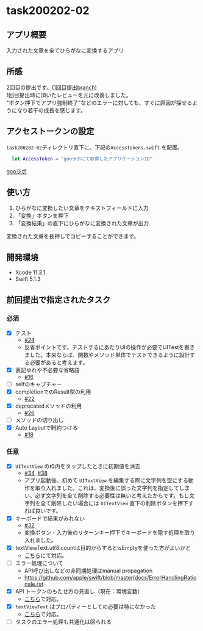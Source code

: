 #  task200202-02  
  
## アプリ概要  
入力された文章を全てひらがなに変換するアプリ  
  
## 所感  
2回目の提出です。([1回目提出branch](https://github.com/tokizuoh/task200202-02/tree/submission/20200303))  
1回目提出時に頂いたレビューを元に改善しました。  
"ボタン押下でアプリ強制終了"などのエラーに対しても、すぐに原因が探せるようになり若干の成長を感じます。  
  
## アクセストークンの設定  
`task200202-02`ディレクトリ直下に、下記の`AccessTokens.swift` を配置。 
  
```swift  
  let AccessToken = "gooラボにて取得したアプリケーションID"
```
  
[gooラボ](https://labs.goo.ne.jp/apiusage/)  
  
## 使い方  
1. ひらがなに変換したい文章をテキストフィールドに入力  
2. 「変換」ボタンを押下  
3. 「変換結果」の直下にひらがなに変換された文章が出力  
  
変換された文章を長押しでコピーすることができます。
  
## 開発環境  
- Xcode 11.3.1  
- Swift 5.1.3  
  
## 前回提出で指定されたタスク  

### 必須  

- [x] テスト  
  - [#24](https://github.com/tokizuoh/task200202-02/issues/24)  
  - 反省ポイントです。テストするにあたりUIの操作が必要でUITestを書きました。本来ならば、関数やメソッド単体でテストできるように設計する必要があると考えます。  
- [x] 表記ゆれや不必要な省略語  
  - [#16](https://github.com/tokizuoh/task200202-02/issues/16)  
- [ ] selfのキャプチャー  
- [x] completionでのResult型の利用  
  - [#22](https://github.com/tokizuoh/task200202-02/issues/22)  
- [x] deprecatedメソッドの利用  
  - [#26](https://github.com/tokizuoh/task200202-02/issues/26)  
- [ ] メソッドの切り出し  
- [x] Auto Layoutで制約つける  
  - [#18](https://github.com/tokizuoh/task200202-02/issues/18)  
  
### 任意  

- [x] `UITextView` の枠内をタップしたときに初期値を消去  
  - [#34](https://github.com/tokizuoh/task200202-02/issues/34), [#38](https://github.com/tokizuoh/task200202-02/issues/38)  
  - アプリ起動後、初めて `UITextView` を編集する際に文字列を空にする動作を取り入れました。これは、変換後に誤った文字列を指定してしまい、必ず文字列を全て削除する必要性は無いと考えたからです。もし文字列を全て削除したい場合には `UITextView` 直下の削除ボタンを押下すれば良いです。  
- [x] キーボードで結果がみれない  
  - [#32](https://github.com/tokizuoh/task200202-02/issues/32)  
  - 変換ボタン・入力後のリターンキー押下でキーボードを隠す処理を取り入れました。  
- [x] textViewText.utf8.countは目的からするとisEmptyを使った方がよいかと  
  - [こちら](https://github.com/tokizuoh/task200202-02/commit/63afb15425391ab664d500e884cf11a6fb6d0b33)にて対応。  
- [ ] エラー処理について  
  - API呼び出しなどの非同期処理はmanual propagation  
  - https://github.com/apple/swift/blob/master/docs/ErrorHandlingRationale.rst  
- [x] API トークンのもたせ方の見直し（現在：環境変数）  
  - [こちら](https://github.com/tokizuoh/task200202-02/commit/a59a7f90a686508cee30f72873c5b05f717b6926)で対応。  
- [x] `textViewText` はプロパティーとしての必要は特になかった  
  - [こちら](https://github.com/tokizuoh/task200202-02/commit/d50f20380ec52e52a1137b1e938f34fb6f98b93e)で対応。    
- [ ] タスクのエラー処理も共通化は図られる  
